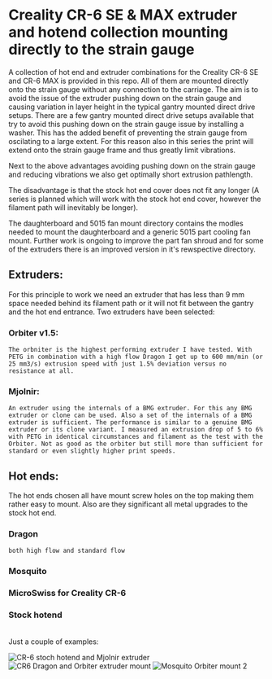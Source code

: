 # Creality CR-6 SE & MAX extruder and hotend collection mounting directly to the strain gauge
A collection of hot end and extruder combinations for the Creality CR-6 SE and CR-6 MAX is provided in this repo. All of them are mounted directly onto the strain gauge without any connection to the carriage. The aim is to avoid the issue of the extruder pushing down on the strain gauge and causing variation in layer height in the typical gantry mounted direct drive setups. There are a few gantry mounted direct drive setups available that try to avoid this pushing down on the strain gauge issue by installing a washer. This has the added benefit of preventing the strain gauge from oscilating to a large extent. For this reason also in this series the print will extend onto the strain gauge frame and thus greatly limit vibrations.

Next to the above advantages avoiding pushing down on the strain gauge and reducing vibrations we also get optimally short extrusion pathlength.

The disadvantage is that the stock hot end cover does not fit any longer (A series is planned which will work with the stock hot end cover, however the filament path will inevitably be longer).

The daughterboard and 5015 fan mount directory contains the modles needed to mount the daughterboard and a generic 5015 part cooling fan mount. Further work is ongoing to improve the part fan shroud and for some of the extruders there is an improved version in it's rewspective directory.

## Extruders:
For this principle to work we need an extruder that has less than 9 mm space needed behind its filament path or it will not fit between the gantry and the hot end entrance. Two extruders have been selected:
### Orbiter v1.5:
    The orbniter is the highest performing extruder I have tested. With PETG in combination with a high flow Dragon I get up to 600 mm/min (or 25 mm3/s) extrusion speed with just 1.5% deviation versus no resistance at all.
### Mjolnir:
    An extruder using the internals of a BMG extruder. For this any BMG extruder or clone can be used. Also a set of the internals of a BMG extruder is sufficient. The performance is similar to a genuine BMG extruder or its clone variant. I measured an extrusion drop of 5 to 6% with PETG in identical circumstances and filament as the test with the Orbiter. Not as good as the orbiter but still more than sufficient for standard or even slightly higher print speeds.

## Hot ends:
The hot ends chosen all have mount screw holes on the top making them rather easy to mount. Also are they significant all metal upgrades to the stock hot end.
### Dragon
    both high flow and standard flow
### Mosquito
### MicroSwiss for Creality CR-6
### Stock hotend
<br/>
Just a couple of examples:

![CR-6 stoch hotend and Mjolnir extruder](https://user-images.githubusercontent.com/13643644/121425564-d613ab00-c972-11eb-9b16-f10bbce3bcb8.png)
![CR6 Dragon and Orbiter extruder mount](https://user-images.githubusercontent.com/13643644/121425630-ed529880-c972-11eb-9c41-f8ee2b195533.png)
![Mosquito   Orbiter mount 2](https://user-images.githubusercontent.com/13643644/121426032-65b95980-c973-11eb-9b75-b8b25f1e59a7.png)

